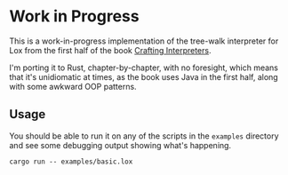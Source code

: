 # Work in Progress

This is a work-in-progress implementation of the tree-walk interpreter
for Lox from the first half of the book [Crafting
Interpreters](https://craftinginterpreters.com).

I'm porting it to Rust, chapter-by-chapter, with no foresight, which
means that it's unidiomatic at times, as the book uses Java in the
first half, along with some awkward OOP patterns.


## Usage

You should be able to run it on any of the scripts in the `examples`
directory and see some debugging output showing what's happening.

```
cargo run -- examples/basic.lox
```